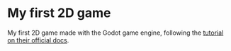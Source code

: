 # My first 2D game

My first 2D game made with the Godot game engine, following the [tutorial on their official docs](https://docs.godotengine.org/en/stable/getting_started/first_2d_game/index.html).
